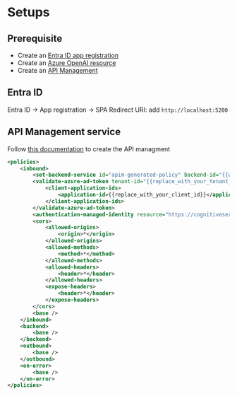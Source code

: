 # Setups

## Prerequisite

- Create an [Entra ID app registration](https://learn.microsoft.com/en-us/entra/identity-platform/quickstart-register-app?tabs=certificate)
- Create an [Azure OpenAI resource](https://learn.microsoft.com/en-us/azure/ai-services/openai/how-to/create-resource?pivots=web-portal)
- Create an [API Management](https://learn.microsoft.com/en-us/azure/api-management/get-started-create-service-instance)

## Entra ID

Entra ID -> App registration -> SPA Redirect URI: add `http://localhost:5200`

## API Management service

Follow [this documentation](https://learn.microsoft.com/en-us/azure/api-management/azure-openai-api-from-specification) to create the API managment

```xml
<policies>
    <inbound>
        <set-backend-service id="apim-generated-policy" backend-id="{{will_be_auto_populated_when_creating_the_endpoint}}" />
        <validate-azure-ad-token tenant-id="{{replace_with_your_tenant_id}}">
            <client-application-ids>
                <application-id>{{replace_with_your_client_id}}</application-id>
            </client-application-ids>
        </validate-azure-ad-token>
        <authentication-managed-identity resource="https://cognitiveservices.azure.com/" />
        <cors>
            <allowed-origins>
                <origin>*</origin>
            </allowed-origins>
            <allowed-methods>
                <method>*</method>
            </allowed-methods>
            <allowed-headers>
                <header>*</header>
            </allowed-headers>
            <expose-headers>
                <header>*</header>
            </expose-headers>
        </cors>
        <base />
    </inbound>
    <backend>
        <base />
    </backend>
    <outbound>
        <base />
    </outbound>
    <on-error>
        <base />
    </on-error>
</policies>
```
